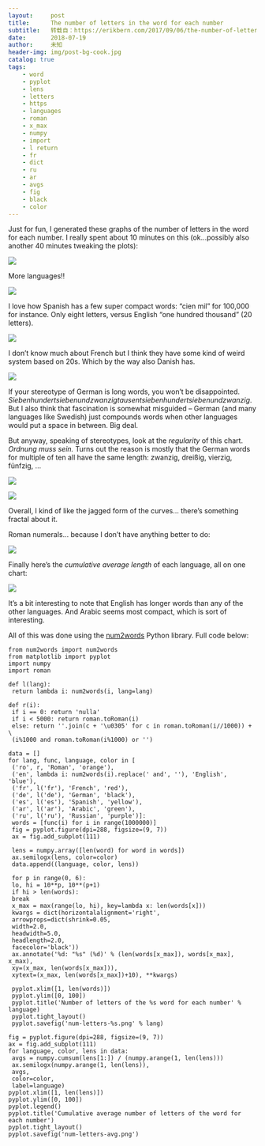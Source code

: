 ```yaml
---
layout:     post
title:      The number of letters in the word for each number
subtitle:   转载自：https://erikbern.com/2017/09/06/the-number-of-letters-in-the-word-for-each-number.html
date:       2018-07-19
author:     未知
header-img: img/post-bg-cook.jpg
catalog: true
tags:
    - word
    - pyplot
    - lens
    - letters
    - https
    - languages
    - roman
    - x_max
    - numpy
    - import
    - l return
    - fr
    - dict
    - ru
    - ar
    - avgs
    - fig
    - black
    - color
---
```


Just for fun, I generated these graphs of the number of letters in the word for each number. I really spent about 10 minutes on this (ok…possibly also another 40 minutes tweaking the plots):

![](https://erikbern.com/assets/num-letters-en.png)


More languages!!

![](https://erikbern.com/assets/num-letters-es.png)


I love how Spanish has a few super compact words: “cien mil” for 100,000 for instance. Only eight letters, versus English “one hundred thousand” (20 letters).

![](https://erikbern.com/assets/num-letters-fr.png)


I don’t know much about French but I think they have some kind of weird system based on 20s. Which by the way also Danish has.

![](https://erikbern.com/assets/num-letters-de.png)


If your stereotype of German is long words, you won’t be disappointed. *Siebenhundertsiebenundzwanzigtausentsiebenhundertsiebenundzwanzig*. But I also think that fascination is somewhat misguided – German (and many languages like Swedish) just compounds words when other languages would put a space in between. Big deal.

But anyway, speaking of stereotypes, look at the *regularity* of this chart. *Ordnung muss sein.* Turns out the reason is mostly that the German words for multiple of ten all have the same length: zwanzig, dreißig, vierzig, fünfzig, …

![](https://erikbern.com/assets/num-letters-ar.png)

![](https://erikbern.com/assets/num-letters-ru.png)


Overall, I kind of like the jagged form of the curves… there’s something fractal about it.

Roman numerals… because I don’t have anything better to do:

![](https://erikbern.com/assets/num-letters-ro.png)


Finally here’s the *cumulative average length* of each language, all on one chart:

![](https://erikbern.com/assets/num-letters-avg.png)


It’s a bit interesting to note that English has longer words than any of the other languages. And Arabic seems most compact, which is sort of interesting.

All of this was done using the [num2words](https://github.com/savoirfairelinux/num2words) Python library. Full code below:

```
from num2words import num2words
from matplotlib import pyplot
import numpy
import roman

def l(lang):
 return lambda i: num2words(i, lang=lang)

def r(i):
 if i == 0: return 'nulla'
 if i < 5000: return roman.toRoman(i)
 else: return ''.join(c + '\u0305' for c in roman.toRoman(i//1000)) + \
 (i%1000 and roman.toRoman(i%1000) or '')

data = []
for lang, func, language, color in [
 ('ro', r, 'Roman', 'orange'),
 ('en', lambda i: num2words(i).replace(' and', ''), 'English', 'blue'),
 ('fr', l('fr'), 'French', 'red'),
 ('de', l('de'), 'German', 'black'),
 ('es', l('es'), 'Spanish', 'yellow'),
 ('ar', l('ar'), 'Arabic', 'green'),
 ('ru', l('ru'), 'Russian', 'purple')]:
 words = [func(i) for i in range(1000000)]
 fig = pyplot.figure(dpi=288, figsize=(9, 7))
 ax = fig.add_subplot(111)

 lens = numpy.array([len(word) for word in words])
 ax.semilogx(lens, color=color)
 data.append((language, color, lens))

 for p in range(0, 6):
 lo, hi = 10**p, 10**(p+1)
 if hi > len(words):
 break
 x_max = max(range(lo, hi), key=lambda x: len(words[x]))
 kwargs = dict(horizontalalignment='right',
 arrowprops=dict(shrink=0.05,
 width=2.0,
 headwidth=5.0,
 headlength=2.0,
 facecolor='black'))
 ax.annotate('%d: "%s" (%d)' % (len(words[x_max]), words[x_max], x_max),
 xy=(x_max, len(words[x_max])),
 xytext=(x_max, len(words[x_max])+10), **kwargs)

 pyplot.xlim([1, len(words)])
 pyplot.ylim([0, 100])
 pyplot.title('Number of letters of the %s word for each number' % language)
 pyplot.tight_layout()
 pyplot.savefig('num-letters-%s.png' % lang)

fig = pyplot.figure(dpi=288, figsize=(9, 7))
ax = fig.add_subplot(111)
for language, color, lens in data:
 avgs = numpy.cumsum(lens[1:]) / (numpy.arange(1, len(lens)))
 ax.semilogx(numpy.arange(1, len(lens)),
 avgs,
 color=color,
 label=language)
pyplot.xlim([1, len(lens)])
pyplot.ylim([0, 100])
pyplot.legend()
pyplot.title('Cumulative average number of letters of the word for each number')
pyplot.tight_layout()
pyplot.savefig('num-letters-avg.png')

```
